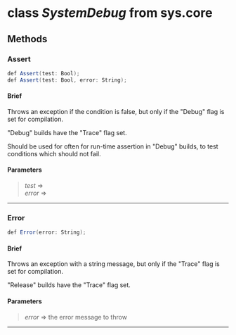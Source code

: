 # class *SystemDebug* from sys.core

## Methods

### Assert

```C#
def Assert(test: Bool);
def Assert(test: Bool, error: String);
```

#### Brief
Throws an exception if the condition is false, but only if the "Debug" flag is set for compilation.

"Debug" builds have the "Trace" flag set.

Should be used for often for run-time assertion in "Debug" builds, to test conditions which should not fail.

#### Parameters
> *test* =>   
> *error* =>   
***

### Error

```C#
def Error(error: String);
```

#### Brief
Throws an exception with a string message, but only if the "Trace" flag is set for compilation.

"Release" builds have the "Trace" flag set.

#### Parameters
> *error* => the error message to throw  
***

